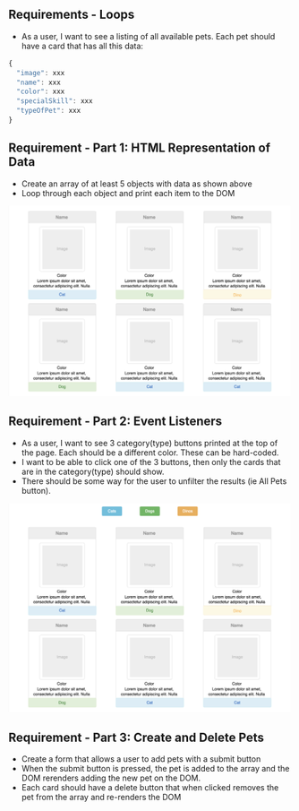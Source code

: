 ## Requirements - Loops

- As a user, I want to see a listing of all available pets. Each pet should have a card that has all this data:
```javascript
{
  "image": xxx
  "name": xxx
  "color": xxx
  "specialSkill": xxx
  "typeOfPet": xxx
}
```

## Requirement - Part 1: HTML Representation of Data
- Create an array of at least 5 objects with data as shown above
- Loop through each object and print each item to the DOM

![MockUp1](MockUp1.png)


## Requirement - Part 2: Event Listeners

- As a user, I want to see 3 category(type) buttons printed at the top of the page. Each should be a different color. These can be hard-coded.
- I want to be able to click one of the 3 buttons, then only the cards that are in the category(type) should show.
- There should be some way for the user to unfilter the results (ie All Pets button).

![MockUp](MockUp.png)

## Requirement - Part 3: Create and Delete Pets
- Create a form that allows a user to add pets with a submit button
- When the submit button is pressed, the pet is added to the array and the DOM rerenders adding the new pet on the DOM.
- Each card should have a delete button that when clicked removes the pet from the array and re-renders the DOM
